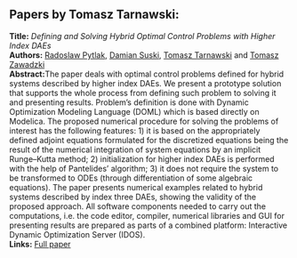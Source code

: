 <h2>Papers by Tomasz Tarnawski:</h2>
<p>
<b>Title:</b> <i> Defining and Solving Hybrid Optimal Control Problems with Higher Index DAEs </i> <br />
<b>Authors:</b> <a href="../authors/author_222.html">Radoslaw Pytlak</a>, <a href="../authors/author_259.html">Damian Suski</a>, <a href="../authors/author_264.html">Tomasz Tarnawski</a> and <a href="../authors/author_305.html">Tomasz Zawadzki</a><br />
<b>Abstract:</b>The paper deals with optimal control problems defined
for hybrid systems described by higher index DAEs. We
present a prototype solution that supports the whole process
from defining such problem to solving it and presenting
results. Problem’s definition is done with Dynamic
Optimization Modeling Language (DOML) which
is based directly on Modelica. The proposed numerical
procedure for solving the problems of interest has the following
features: 1) it is based on the appropriately defined
adjoint equations formulated for the discretized equations
being the result of the numerical integration of system
equations by an implicit Runge–Kutta method; 2) initialization
for higher index DAEs is performed with the help
of Pantelides’ algorithm; 3) it does not require the system
to be transformed to ODEs (through differentiation of
some algebraic equations).
The paper presents numerical examples related to hybrid
systems described by index three DAEs, showing the
validity of the proposed approach. All software components
needed to carry out the computations, i.e. the code
editor, compiler, numerical libraries and GUI for presenting
results are prepared as parts of a combined platform:
Interactive Dynamic Optimization Server (IDOS).<br />
<b>Links:</b> <a href="../submissions/ecp17132265_PytlakSuskiTarnawskiZawadzki.pdf">Full paper</a></p>